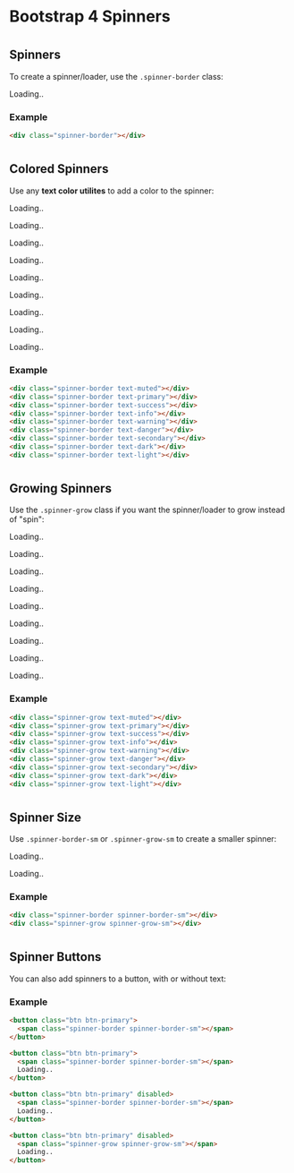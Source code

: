 Bootstrap 4 Spinners
====================

#   

Spinners
--------

To create a spinner/loader, use the `.spinner-border` class:

Loading..

### Example

``` html
<div class="spinner-border"></div>
```

#   

Colored Spinners
----------------

Use any **text color utilites** to add a color to the spinner:

Loading..

Loading..

Loading..

Loading..

Loading..

Loading..

Loading..

Loading..

Loading..

### Example

``` html
<div class="spinner-border text-muted"></div>
<div class="spinner-border text-primary"></div>
<div class="spinner-border text-success"></div>
<div class="spinner-border text-info"></div>
<div class="spinner-border text-warning"></div>
<div class="spinner-border text-danger"></div>
<div class="spinner-border text-secondary"></div>
<div class="spinner-border text-dark"></div>
<div class="spinner-border text-light"></div>
```

#   

#   

Growing Spinners
----------------

Use the `.spinner-grow` class if you want the spinner/loader to grow instead of "spin":

Loading..

Loading..

Loading..

Loading..

Loading..

Loading..

Loading..

Loading..

Loading..

### Example

``` html
<div class="spinner-grow text-muted"></div>
<div class="spinner-grow text-primary"></div>
<div class="spinner-grow text-success"></div>
<div class="spinner-grow text-info"></div>
<div class="spinner-grow text-warning"></div>
<div class="spinner-grow text-danger"></div>
<div class="spinner-grow text-secondary"></div>
<div class="spinner-grow text-dark"></div>
<div class="spinner-grow text-light"></div>
```

#   

Spinner Size
------------

Use `.spinner-border-sm` or `.spinner-grow-sm` to create a smaller spinner:

Loading..

Loading..

### Example

``` html
<div class="spinner-border spinner-border-sm"></div>
<div class="spinner-grow spinner-grow-sm"></div>
```

#   

Spinner Buttons
---------------

You can also add spinners to a button, with or without text:

### Example

``` html
<button class="btn btn-primary">
  <span class="spinner-border spinner-border-sm"></span>
</button>

<button class="btn btn-primary">
  <span class="spinner-border spinner-border-sm"></span>
  Loading..
</button>

<button class="btn btn-primary" disabled>
  <span class="spinner-border spinner-border-sm"></span>
  Loading..
</button>

<button class="btn btn-primary" disabled>
  <span class="spinner-grow spinner-grow-sm"></span>
  Loading..
</button>
```
